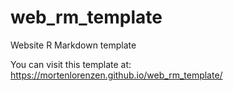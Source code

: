 # web_rm_template
Website R Markdown template

You can visit this template at: https://mortenlorenzen.github.io/web_rm_template/